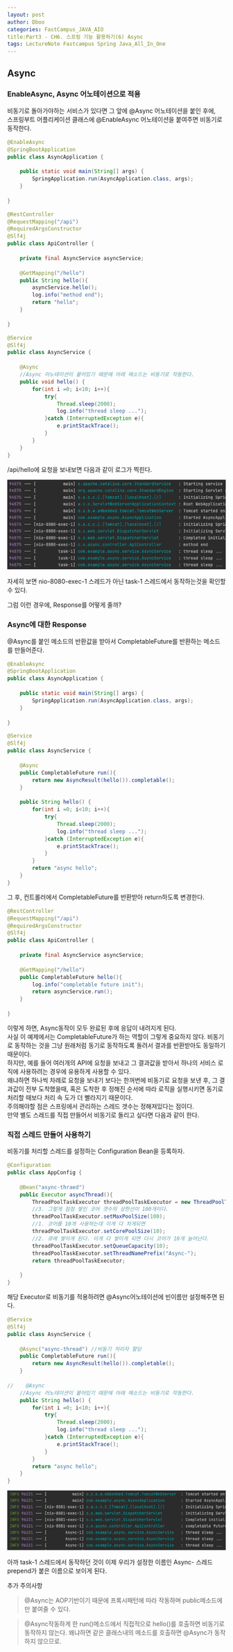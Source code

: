 ```yaml
---
layout: post
author: Dboo
categories: FastCampus_JAVA_AIO
title:Part3 - CH6. 스프링 기능 활용하기(6) Async
tags: LectureNote Fastcampus Spring Java_All_In_One
---
```


## Async

### EnableAsync, Async 어노테이션으로 적용

비동기로 돌아가야하는 서비스가 있다면 그 앞에 @Async 어노테이션을 붙인 후에,  
스프링부트 어플리케이션 클래스에 @EnableAsync 어노테이션을 붙여주면 비동기로 동작한다.

~~~java
@EnableAsync
@SpringBootApplication
public class AsyncApplication {

    public static void main(String[] args) {
        SpringApplication.run(AsyncApplication.class, args);
    }

}
~~~

~~~java
@RestController
@RequestMapping("/api")
@RequiredArgsConstructor
@Slf4j
public class ApiController {

    private final AsyncService asyncService;

    @GetMapping("/hello")
    public String hello(){
        asyncService.hello();
        log.info("method end");
        return "hello";
    }

}
~~~

~~~java
@Service
@Slf4j
public class AsyncService {

    @Async
    //Async 어노테이션이 붙어있기 때문에 아래 메소드는 비동기로 작동한다.
    public void hello() {
        for(int i =0; i<10; i++){
            try{
                Thread.sleep(2000);
                log.info("thread sleep ...");
            }catch (InterruptedException e){
                e.printStackTrace();
            }
        }
    }
}
~~~


/api/hello에 요청을 보내보면 다음과 같이 로그가 찍힌다.

![](/assets/img/LectureNote/FastCampus/Java_All_In_One/async.png)

자세히 보면 nio-8080-exec-1 스레드가 아닌 task-1 스레드에서 동작하는것을 확인할 수 있다.

그럼 이런 경우에, Response를 어떻게 줄까?

### Async에 대한 Response

@Async를 붙인 메소드의 반환값을 받아서 CompletableFuture를 반환하는 메소드를 만들어준다.

~~~java
@EnableAsync
@SpringBootApplication
public class AsyncApplication {

    public static void main(String[] args) {
        SpringApplication.run(AsyncApplication.class, args);
    }

}
~~~

~~~java
@Service
@Slf4j
public class AsyncService {

    @Async
    public CompletableFuture run(){
        return new AsyncResult(hello()).completable();
    }

    public String hello() {
        for(int i =0; i<10; i++){
            try{
                Thread.sleep(2000);
                log.info("thread sleep ...");
            }catch (InterruptedException e){
                e.printStackTrace();
            }
        }
        return "async hello";
    }
}
~~~

그 후, 컨트롤러에서 CompletableFuture를 반환받아 return하도록 변경한다.

~~~java
@RestController
@RequestMapping("/api")
@RequiredArgsConstructor
@Slf4j
public class ApiController {

    private final AsyncService asyncService;

    @GetMapping("/hello")
    public CompletableFuture hello(){
        log.info("completable future init");
        return asyncService.run();
    }

}
~~~

이렇게 하면, Async동작이 모두 완료된 후에 응답이 내려지게 된다.  
사실 이 예제에서는 CompletableFuture가 하는 역할이 그렇게 중요하지 않다. 비동기로 동작하는 것을 그냥
원래처럼 동기로 동작하도록 돌려서 결과를 반환받아도 동일하기 때문이다.  
하지만, 예를 들어 여러개의 API에 요청을 보내고 그 결과값을 받아서 하나의 서비스 로직에 사용하려는 경우에
유용하게 사용할 수 있다.  
왜냐하면 하나씩 차례로 요청을 보내기 보다는 한꺼번에 비동기로 요청을 보낸 후, 그
결과값이 전부 도착했을때, 혹은 도착한 후 정해진 순서에 따라 로직을 실행시키면 동기로 처리할 때보다 처리 속
도가 더 빨라지기 때문이다.  
주의해야할 점은 스프링에서 관리하는 스레드 갯수는 정해져있다는 점이다.  
만약 별도 스레드를 직접 만들어서 비동기로 돌리고 싶다면 다음과 같이 한다.

### 직접 스레드 만들어 사용하기

비동기를 처리할 스레드를 설정하는 Configuration Bean을 등록하자.

~~~java
@Configuration
public class AppConfig {

    @Bean("async-thraed")
    public Executor asyncThread(){
        ThreadPoolTaskExecutor threadPoolTaskExecutor = new ThreadPoolTaskExecutor();
        //3. 그렇게 점점 쌓인 코어 갯수의 상한선이 100개이다.
        threadPoolTaskExecutor.setMaxPoolSize(100);
        //1. 코어를 10개 사용하는데 이게 다 차게되면
        threadPoolTaskExecutor.setCorePoolSize(10);
        //2. 큐에 쌓이게 된다. 이게 다 쌓이게 되면 다시 코어가 10개 늘어난다.
        threadPoolTaskExecutor.setQueueCapacity(10);
        threadPoolTaskExecutor.setThreadNamePrefix("Async-");
        return threadPoolTaskExecutor;

    }
}
~~~

해당 Executor로 비동기를 적용하려면 @Async어노테이션에 빈이름만 설정해주면 된다.

~~~java
@Service
@Slf4j
public class AsyncService {

    @Async("async-thread") //비동기 처리자 할당
    public CompletableFuture run(){
        return new AsyncResult(hello()).completable();
    }

//    @Async
    //Async 어노테이션이 붙어있기 때문에 아래 메소드는 비동기로 작동한다.
    public String hello() {
        for(int i =0; i<10; i++){
            try{
                Thread.sleep(2000);
                log.info("thread sleep ...");
            }catch (InterruptedException e){
                e.printStackTrace();
            }
        }
        return "async hello";
    }
}
~~~

![](/assets/img/LectureNote/FastCampus/Java_All_In_One/async-thread.png)

아까 task-1 스레드에서 동작하던 것이 이제 우리가 설정한 이름인 Async- 스레드 prepend가 붙은 이름으로
보이게 된다.

추가 주의사항

> @Async는 AOP기반이기 때문에 프록시패턴에 따라 작동하며 public메소드에만 붙여줄 수 있다.

> @Async작동하게 한 run()메소드에서 직접적으로 hello()를 호출하면 비동기로 동작하지 않는다. 왜냐하면
같은 클래스내의 메소드를 호출하면 @Async가 동작하지 않으므로.
